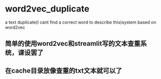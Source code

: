 # word2vec_duplicate
a text duplicate(I cant find a correct word to describe this)system based on word2vec

## 简单的使用word2vec和streamlit写的文本查重系统，课设罢了
## 在cache目录放像查重的txt文本就可以了
